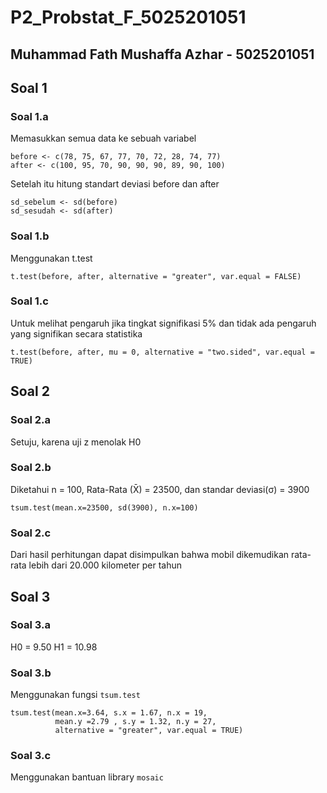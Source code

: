 # P2_Probstat_F_5025201051
## Muhammad Fath Mushaffa Azhar - 5025201051

## Soal 1
### Soal 1.a
Memasukkan semua data ke sebuah variabel
```
before <- c(78, 75, 67, 77, 70, 72, 28, 74, 77)
after <- c(100, 95, 70, 90, 90, 90, 89, 90, 100)
```
Setelah itu hitung standart deviasi before dan after
```
sd_sebelum <- sd(before)
sd_sesudah <- sd(after)
```
### Soal 1.b
Menggunakan t.test 
```
t.test(before, after, alternative = "greater", var.equal = FALSE)
```
### Soal 1.c
Untuk melihat pengaruh jika tingkat signifikasi 5% dan tidak ada pengaruh yang signifikan secara statistika
```
t.test(before, after, mu = 0, alternative = "two.sided", var.equal = TRUE)
```

## Soal 2
### Soal 2.a
Setuju, karena uji z menolak H0

### Soal 2.b
Diketahui n = 100, Rata-Rata (X̄) = 23500, dan standar deviasi(σ) = 3900
```
tsum.test(mean.x=23500, sd(3900), n.x=100)
```
### Soal 2.c
Dari hasil perhitungan dapat disimpulkan bahwa mobil dikemudikan rata-rata lebih dari 20.000 kilometer per tahun

## Soal 3
### Soal 3.a
H0 = 9.50
H1 = 10.98
### Soal 3.b
Menggunakan fungsi `tsum.test` 
```
tsum.test(mean.x=3.64, s.x = 1.67, n.x = 19, 
          mean.y =2.79 , s.y = 1.32, n.y = 27, 
          alternative = "greater", var.equal = TRUE)
```
### Soal 3.c
Menggunakan bantuan library `mosaic`
```

```
